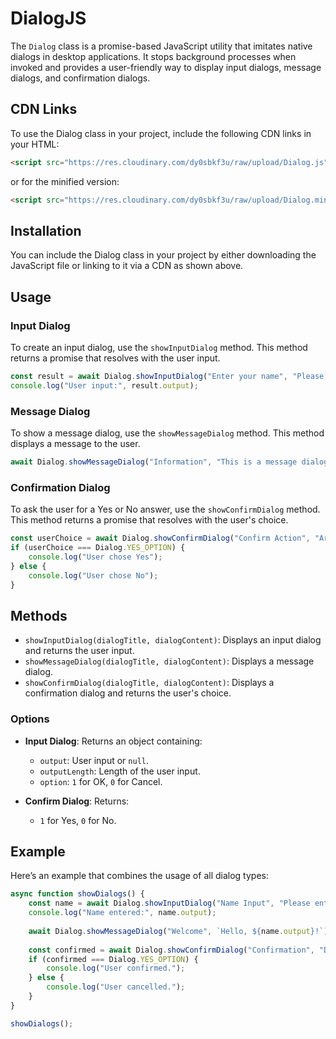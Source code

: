 
# DialogJS

The `Dialog` class is a promise-based JavaScript utility that imitates native dialogs in desktop applications. It stops background processes when invoked and provides a user-friendly way to display input dialogs, message dialogs, and confirmation dialogs.

## CDN Links

To use the Dialog class in your project, include the following CDN links in your HTML:

```html
<script src="https://res.cloudinary.com/dy0sbkf3u/raw/upload/Dialog.js"></script>
```

or for the minified version:

```html
<script src="https://res.cloudinary.com/dy0sbkf3u/raw/upload/Dialog.min.js"></script>
```

## Installation

You can include the Dialog class in your project by either downloading the JavaScript file or linking to it via a CDN as shown above.

## Usage

### Input Dialog

To create an input dialog, use the `showInputDialog` method. This method returns a promise that resolves with the user input.

```javascript
const result = await Dialog.showInputDialog("Enter your name", "Please provide your name:");
console.log("User input:", result.output);
```

### Message Dialog

To show a message dialog, use the `showMessageDialog` method. This method displays a message to the user.

```javascript
await Dialog.showMessageDialog("Information", "This is a message dialog.");
```

### Confirmation Dialog

To ask the user for a Yes or No answer, use the `showConfirmDialog` method. This method returns a promise that resolves with the user's choice.

```javascript
const userChoice = await Dialog.showConfirmDialog("Confirm Action", "Are you sure you want to proceed?");
if (userChoice === Dialog.YES_OPTION) {
    console.log("User chose Yes");
} else {
    console.log("User chose No");
}
```

## Methods

- `showInputDialog(dialogTitle, dialogContent)`: Displays an input dialog and returns the user input.
- `showMessageDialog(dialogTitle, dialogContent)`: Displays a message dialog.
- `showConfirmDialog(dialogTitle, dialogContent)`: Displays a confirmation dialog and returns the user's choice.

### Options

- **Input Dialog**: Returns an object containing:
  - `output`: User input or `null`.
  - `outputLength`: Length of the user input.
  - `option`: `1` for OK, `0` for Cancel.

- **Confirm Dialog**: Returns:
  - `1` for Yes, `0` for No.

## Example

Here’s an example that combines the usage of all dialog types:

```javascript
async function showDialogs() {
    const name = await Dialog.showInputDialog("Name Input", "Please enter your name:");
    console.log("Name entered:", name.output);
    
    await Dialog.showMessageDialog("Welcome", `Hello, ${name.output}!`);
    
    const confirmed = await Dialog.showConfirmDialog("Confirmation", "Do you want to continue?");
    if (confirmed === Dialog.YES_OPTION) {
        console.log("User confirmed.");
    } else {
        console.log("User cancelled.");
    }
}

showDialogs();
```
